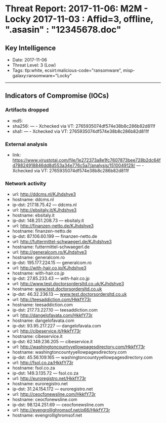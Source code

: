 # Threat Report: 2017-11-06: M2M -  Locky 2017-11-03 : Affid=3, offline, ".asasin" : "12345678.doc"


## Key Intelligence
* Date: 2017-11-06
* Threat Level: 3 (Low)
* Tags: tlp:white, ecsirt:malicious-code="ransomware", misp-galaxy:ransomware="Locky"

---

## Indicators of Compromise (IOCs)
### Artifacts dropped
* md5: <md5>
* sha256: <sha256> — - Xchecked via VT: 2765935074df574e38b8c286b82d811f
* sha1: <sha1> — - Xchecked via VT: 2765935074df574e38b8c286b82d811f

### External analysis
* link: https://www.virustotal.com/file/1e272373a8e1fc7607873bee728b2dc64fd78824918846dd8d553a34e776c5a7/analysis/1510049129/ — - Xchecked via VT: 2765935074df574e38b8c286b82d811f

### Network activity
* url: http://ddcms.nl/KJhdshve3
* hostname: ddcms.nl
* ip-dst: 217.18.75.42 — ddcms.nl
* url: http://ebsitaly.it/KJhdshve3
* hostname: ebsitaly.it
* ip-dst: 148.251.208.73 — ebsitaly.it
* url: http://finanzen-netto.de/KJhdshve3
* hostname: finanzen-netto.de
* ip-dst: 87.106.60.199 — finanzen-netto.de
* url: http://futtermittel-schwaegerl.de/KJhdshve3
* hostname: futtermittel-schwaegerl.de
* url: http://generalcom.ro/KJhdshve3
* hostname: generalcom.ro
* ip-dst: 195.177.224.15 — generalcom.ro
* url: http://with-hair.co.jp/KJhdshve3
* hostname: with-hair.co.jp
* ip-dst: 27.85.233.43 — with-hair.co.jp
* url: http://www.test.doctorsordersltd.co.uk/KJhdshve3
* hostname: www.test.doctorsordersltd.co.uk
* ip-dst: 46.32.236.13 — www.test.doctorsordersltd.co.uk
* url: http://teesaddiction.com/HkkfY73r
* hostname: teesaddiction.com
* ip-dst: 217.73.227.10 — teesaddiction.com
* url: http://dangelofavata.com/HkkfY73r
* hostname: dangelofavata.com
* ip-dst: 93.95.217.227 — dangelofavata.com
* url: http://cibeservice.it/HkkfY73r
* hostname: cibeservice.it
* ip-dst: 62.149.236.205 — cibeservice.it
* url: http://washingtoncountyyellowpagesdirectory.com/HkkfY73r
* hostname: washingtoncountyyellowpagesdirectory.com
* ip-dst: 45.56.109.165 — washingtoncountyyellowpagesdirectory.com
* url: http://fsol.co.za/HkkfY73r
* hostname: fsol.co.za
* ip-dst: 149.3.135.72 — fsol.co.za
* url: http://euroregistro.net/HkkfY73r
* hostname: euroregistro.net
* ip-dst: 31.24.154.172 — euroregistro.net
* url: http://ceocfonewsline.com/HkkfY73r
* hostname: ceocfonewsline.com
* ip-dst: 98.124.251.69 — ceocfonewsline.com
* url: http://evengrollighromsof.net/p66/HkkfY73r
* hostname: evengrollighromsof.net
